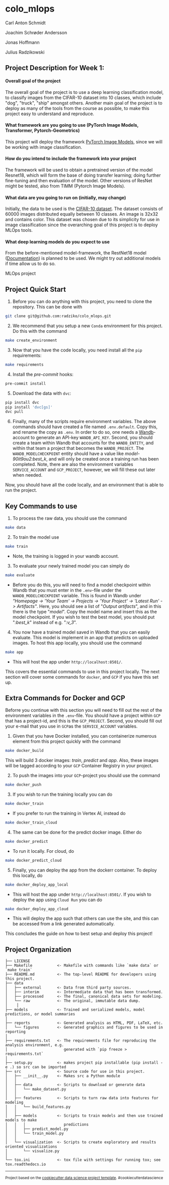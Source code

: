colo_mlops
==============================

Carl Anton Schmidt

Joachim Schrøder Andersson

Jonas Hoffmann

Julius Radzikowski


## Project Description for Week 1:

#### Overall goal of the project
The overall goal of the project is to use a deep learning classification model, to classify images from the CIFAR-10 dataset into 10 classes, which include "dog", "truck", "ship" amongst others. Another main goal of the project is to deploy as many of the tools from the course as possible, to make this project easy to understand and reproduce.

#### What framework are you going to use (PyTorch Image Models, Transformer, Pytorch-Geometrics)
This project will deploy the framework [PyTorch Image Models](https://github.com/rwightman/pytorch-image-models), since we will be working with image classification.

#### How do you intend to include the framework into your project
The framework will be used to obtain a pretrained version of the model Resnet18, which will form the base of doing transfer learning; doing further fine-tuning and then evaluation of the model. Other versions of ResNet might be tested, also from TIMM (Pytorch Image Models).

#### What data are you going to run on (initially, may change)
Initially, the data to be used is the [CIFAR-10 dataset](https://www.cs.toronto.edu/~kriz/cifar.html). The dataset consists of 60000 images distributed equally between 10 classes. An image is 32x32 and contains color. This dataset was chosen due to its simplicity for use in image classification since the overarching goal of this project is to deploy MLOps tools.

#### What deep learning models do you expect to use
From the before-mentioned model-framework, the RestNet18 model ([Documentation](https://arxiv.org/abs/1512.03385)) is planned to be used. We might try out additional models if time allow us to do so.


MLOps project

## Project Quick Start
1. Before you can do anything with this project, you need to clone the repository. This can be done with
```bash
git clone git@github.com:radziko/colo_mlops.git
```
2. We recommend that you setup a new ```Conda``` environment for this project. Do this with the command
```bash
make create_environment
```
3. Now that you have the code locally, you need install all the ```pip``` requirements:
```bash
make requirements
```
4. Install the _pre-commit_ hooks:
```bash
pre-commit install
```
5. Download the data with ```dvc```:
```bash
pip install dvc
pip install 'dvc[gs]'
dvc pull
```
6. Finally, many of the scripts require environment variables. The above commands should have created a file named ```.env.default```. Copy this, and rename the copy as ```.env```. In order to do so, one needs a [Wandb](https://wandb.ai/home)-account to generate an API-key ```WANDB_API_KEY```. Second, you should create a team within Wandb that accounts for the ```WANDB_ENTITY```, and within that team a project that becomes the ```WANDB_PROJECT```. The ```WANDB_MODELCHECKPOINT``` entity should have a value like _model-90it9ou2:best_k_, and will only be created once a training run has been completed. Note, there are also the environment variables ```SERVICE_ACCOUNT``` and ```GCP_PROJECT```, however, we will fill these out later when needed.

Now, you should have all the code locally, and an environment that is able to run the project.

## Key Commands to use
1. To process the raw data, you should use the command
```bash
make data
```
2. To train the model use
```bash
make train
```
- Note, the training is logged in your wandb account.

3. To evaluate your newly trained model you can simply do
```bash
make evaluate
```
- Before you do this, you will need to find a model checkpoint within Wandb that you must enter in the ```.env```-file under the ```WANDB_MODELCHECKPOINT``` variable. This is found in Wandb under _"Homepage -> 'Your Team' -> Projects -> 'Your Project' -> 'Latest Run' -> Artifacts"_. Here, you should see a list of "_Output artifacts_", and in this there is the type "_model_". Copy the model name and insert this as the model checkpoint. If you wish to test the best model, you should put "_:best_k_" instead of e.g. "_:v_3_".

4. You now have a trained model saved in Wandb that you can easily evaluate. This model is implement in an app that predicts on uploaded images. To host this app locally, you should use the command
```bash
make app
```
- This will host the app under ```http://localhost:8501/```.

This covers the essential commands to use in this project locally. The next section will cover some commands for ```docker```, and ```GCP``` if you have this set up.

## Extra Commands for Docker and GCP
Beforre you continue with this section you will need to fill out the rest of the environment variables in the ```.env```-file. You should have a project within ```GCP``` that has a project-id, and this is the ```GCP_PROJECT```. Second, you should fill out your e-mail that you use in ```GCP```as the ```SERVICE_ACCOUNT``` variables.

1. Given that you have Docker installed, you can containerize numerous element from this project quickly with the command
```bash
make docker_build
```
This will build 3 docker images: _train_, _predict_ and _app_. Also, these images will be tagged according to your ```GCP``` Container Registry in your project.

2. To push the images into your ```GCP```-project you should use the command
```bash
make docker_push
```
3. If you wish to run the training locally you can do
```bash
make docker_train
```
- If you prefer to run the training in Vertex AI, instead do
```bash
make docker_train_cloud
```
4. The same can be done for the predict docker image. Either do
```bash
make docker_predict
```
- To run it locally. For cloud, do
```bash
make docker_predict_cloud
```

5. Finally, you can deploy the app from the dockerr container. To deploy this locally, do
```bash
make docker_deploy_app_local
```
- This will host the app under ```http://localhost:8501/```. If you wish to deploy the app using ```Cloud Run``` you can do
```bash
make docker_deploy_app_cloud
```
- This will deploy the app such that others can use the site, and this can be accessed from a link generated automatically.

This concludes the guide on how to best setup and deploy this project!

Project Organization
------------

    ├── LICENSE
    ├── Makefile           <- Makefile with commands like `make data` or `make train`
    ├── README.md          <- The top-level README for developers using this project.
    ├── data
    │   ├── external       <- Data from third party sources.
    │   ├── interim        <- Intermediate data that has been transformed.
    │   ├── processed      <- The final, canonical data sets for modeling.
    │   └── raw            <- The original, immutable data dump.
    │    │
    ├── models             <- Trained and serialized models, model predictions, or model summaries
    │
    ├── reports            <- Generated analysis as HTML, PDF, LaTeX, etc.
    │   └── figures        <- Generated graphics and figures to be used in reporting
    │
    ├── requirements.txt   <- The requirements file for reproducing the analysis environment, e.g.
    │                         generated with `pip freeze > requirements.txt`
    │
    ├── setup.py           <- makes project pip installable (pip install -e .) so src can be imported
    ├── src                <- Source code for use in this project.
    │   ├── __init__.py    <- Makes src a Python module
    │   │
    │   ├── data           <- Scripts to download or generate data
    │   │   └── make_dataset.py
    │   │
    │   ├── features       <- Scripts to turn raw data into features for modeling
    │   │   └── build_features.py
    │   │
    │   ├── models         <- Scripts to train models and then use trained models to make
    │   │   │                 predictions
    │   │   ├── predict_model.py
    │   │   └── train_model.py
    │   │
    │   └── visualization  <- Scripts to create exploratory and results oriented visualizations
    │       └── visualize.py
    │
    └── tox.ini            <- tox file with settings for running tox; see tox.readthedocs.io


--------

<p><small>Project based on the <a target="_blank" href="https://drivendata.github.io/cookiecutter-data-science/">cookiecutter data science project template</a>. #cookiecutterdatascience</small></p>
